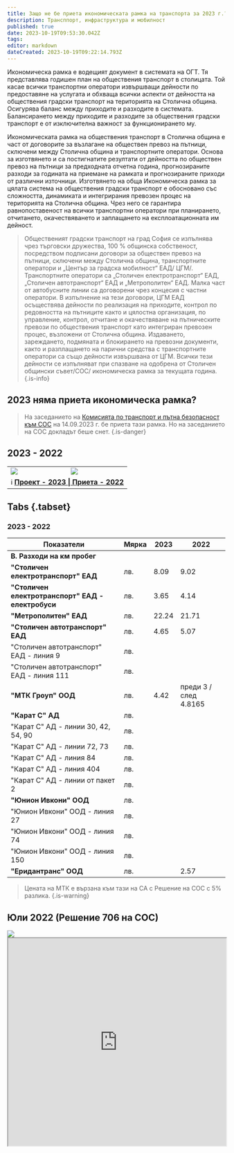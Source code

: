 ```yaml
---
title: Защо не бе приета икономическата рамка на транспорта за 2023 г.?
description: Трансппорт, инфраструктура и мобилност
published: true
date: 2023-10-19T09:53:30.042Z
tags: 
editor: markdown
dateCreated: 2023-10-19T09:22:14.793Z
---
```


Икономическа рамка е водещият документ в системата на ОГТ. Тя представлява годишен план на обществения транспорт в столицата. Той касае всички транспортни оператори извършващи дейности по предоставяне на услугата и обхваща всички аспекти от дейността на обществения градски транспорт на територията на Столична община. Осигурява баланс между приходите и разходите в системата. Балансирането между приходите и разходите за обществения градски транспорт е от изключителна важност за функционирането му.

Икономическата рамка на обществения транспорт в Столична община е част от договорите за възлагане на обществен превоз на пътници, сключени между Столична община и транспортните оператори. Основа за изготвянето и са постигнатите резултати от дейността по обществен превоз на пътници за предходната отчетна година, прогнозираните разходи за годината на приемане на рамката и прогнозираните приходи от различни източници. Изготвянето на обща Икономическа рамка за цялата система на обществения градски транспорт е обосновано със сложността, динамиката и интегрирания превозен процес на територията на Столична община. Чрез него се гарантира равнопоставеност на всички транспортни оператори при планирането, отчитането, окачествяването и заплащането на експлоатационната им дейност.

> Общественият градски транспорт на град София се изпълнява чрез търговски дружества, 100 % общинска собственост, посредством подписани договори за обществен превоз на пътници, сключени между Столична община, транспортните оператори и „Център за градска мобилност“ ЕАД/ ЦГМ/. Транспортните оператори са „Столичен електротранспорт“ ЕАД, „Столичен автотранспорт“ ЕАД и „Метрополитен“ ЕАД. Малка част от автобусните линии са договорени чрез концесия с частни оператори. В изпълнение на тези договори, ЦГМ ЕАД осъществява дейности по реализация на приходите, контрол по редовността на пътниците както и цялостна организация, по управление, контрол, отчитане и окачествяване на пътническите превози по обществения транспорт като интегриран превозен процес, възложени от Столична община. Издаването, зареждането, подмяната и блокирането на превозни документи, както и разплащането на парични средства с транспортните оператори са също дейности извършвана от ЦГМ. Всички тези дейности се изпълняват при спазване на одобрена от Столичен общински съвет/СОС/ икономическа рамка за текущата година.
{.is-info}


## 2023 няма приета икономическа рамка?

> На заседанието на [Комисията по транспорт и пътна безопасност към СОС](/bg/politics/transport-council) на 14.09.2023 г. бе приета тази рамка. 
Но на заседанието на СОС докладът беше снет.
{.is-danger}


## 2023 - 2022


<div class="table-responsive"><table style="width:100%"><tr>
<td><img src="https://drive.google.com/uc?id=1ol7wm0ZENOTH26eTg-ItjRNXQisxWKnz"></td>
<td><img src="https://drive.google.com/uc?id=1ZryNYq81aY8YedhrEdIadfI4lOcqW7Ml"></td></tr>
  <td colspan=2 >ℹ️ <a href="/bg/economics-and-society/economic-framework"><b>Проект - 2023 | Приета - 2022 </b></a></td></table></div>
  

## Tabs {.tabset}

### 2023 - 2022
| Показатели | Мярка |  2023 |  2022 |
| --- | --- | --- | --- |
| **В. Разходи на км пробег** |     |     |     |
| **"Столичен електротранспорт" ЕАД** | лв. | 8.09 | 9.02 |
| **"Столичен електротранспорт" ЕАД - електробуси** | лв. | 3.65 | 4.14 |
| **"Метрополитен" ЕАД** | лв. | 22.24 | 21.71 |
| **"Столичен автотранспорт" ЕАД** | лв. | 4.65 | 5.07 |
| "Столичен автотранспорт" ЕАД - линия 9 | лв. |     |  |
| "Столичен автотранспорт" ЕАД - линия 111 | лв. |     |   |
| **"МТК Гроуп" ООД** | лв. | 4.42   | преди 3 / след 4.8165 |
| **"Карат С" АД** | лв. |     |   |
| "Карат С" АД - линии 30, 42, 54, 90 | лв. |     |   |
| "Карат С" АД - линии 72, 73 | лв. |     |   |
| "Карат С" АД - линия 84 | лв. |     |   |
| "Карат С" АД - линия 404 | лв. |     |   |
| "Карат С" АД - линии от пакет 2 | лв. |     |   |
| **"Юнион Ивкони" ООД** | лв. |     |   |
| "Юнион Ивкони" ООД - линия 27 | лв. |     |   |
| "Юнион Ивкони" ООД - линия 74 | лв. |     |   |
| "Юнион Ивкони" ООД - линия 150 | лв. |     |   |
| **"Еридантранс" ООД** | лв. |  | 2.57 |

> Цената на МТК е вързана към тази на СА с Решение на СОС с 5% разлика.
{.is-warning}


  
## Юли 2022 (Решение 706 на СОС)

<img src="https://drive.google.com/uc?id=1h8jXUB6VNt6p2MvZMSBmsjkgmzjyCqJy">


<iframe src="https://drive.google.com/file/d/1sDWKSScs_cPItXq7NFKp3fHrWoP6NkRU/preview" width="100%" height="480"></iframe>

